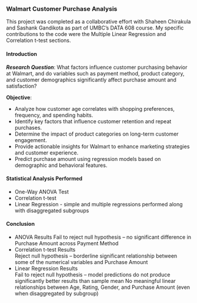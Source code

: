 ### Walmart Customer Purchase Analysis

This project was completed as a collaborative effort with Shaheen Chirakula and Sashank Gandikota as part of UMBC’s DATA 608 course. My specific contributions to the code were the Multiple Linear Regression and Correlation t-test sections.

#### Introduction

_**Research Question**_: What factors influence customer purchasing behavior at Walmart, and do variables such as payment method, product category, and customer demographics significantly affect purchase amount and satisfaction?    

**Objective**:
* Analyze how customer age correlates with shopping preferences, frequency, and spending habits.
* Identify key factors that influence customer retention and repeat purchases.
* Determine the impact of product categories on long-term customer engagement.
* Provide actionable insights for Walmart to enhance marketing strategies and customer experience.
* Predict purchase amount using regression models based on demographic and behavioral features.

#### Statistical Analysis Performed
* One-Way ANOVA Test
* Correlation t-test
* Linear Regression - simple and multiple regressions performed along with disaggregated subgroups

#### Conclusion

* ANOVA Results
    Fail to reject null hypothesis – no significant difference in Purchase Amount across Payment Method
* Correlation t-test Results 	
    Reject null hypothesis – borderline significant relationship between some of the numerical variables and Purchase Amount
* Linear Regression Results 	
    Fail to reject null hypothesis – model predictions do not produce significantly better results than sample mean
    No meaningful linear relationships between Age, Rating, Gender, and Purchase Amount 
    (even when disaggregated by subgroup)
